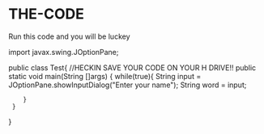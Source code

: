 # THE-CODE
Run this code and you will be luckey



import javax.swing.JOptionPane;

public class Test{
//HECKIN SAVE YOUR CODE ON YOUR H DRIVE!!
     public static void main(String []args)
     {
        while(true){
        	String input = JOptionPane.showInputDialog("Enter your name");
        	String word = input;
        	
       
        }
     }
}
